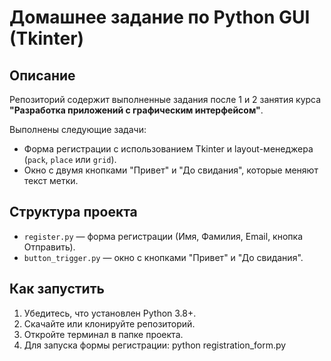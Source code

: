 # Домашнее задание по Python GUI (Tkinter)

## Описание

Репозиторий содержит выполненные задания после 1 и 2 занятия курса **"Разработка приложений с графическим интерфейсом"**.

Выполнены следующие задачи:
- Форма регистрации с использованием Tkinter и layout-менеджера (`pack`, `place` или `grid`).
- Окно с двумя кнопками "Привет" и "До свидания", которые меняют текст метки.

## Структура проекта

- `register.py` — форма регистрации (Имя, Фамилия, Email, кнопка Отправить).
- `button_trigger.py` — окно с кнопками "Привет" и "До свидания".

## Как запустить

1. Убедитесь, что установлен Python 3.8+.
2. Скачайте или клонируйте репозиторий.
3. Откройте терминал в папке проекта.
4. Для запуска формы регистрации:
 python registration_form.py
